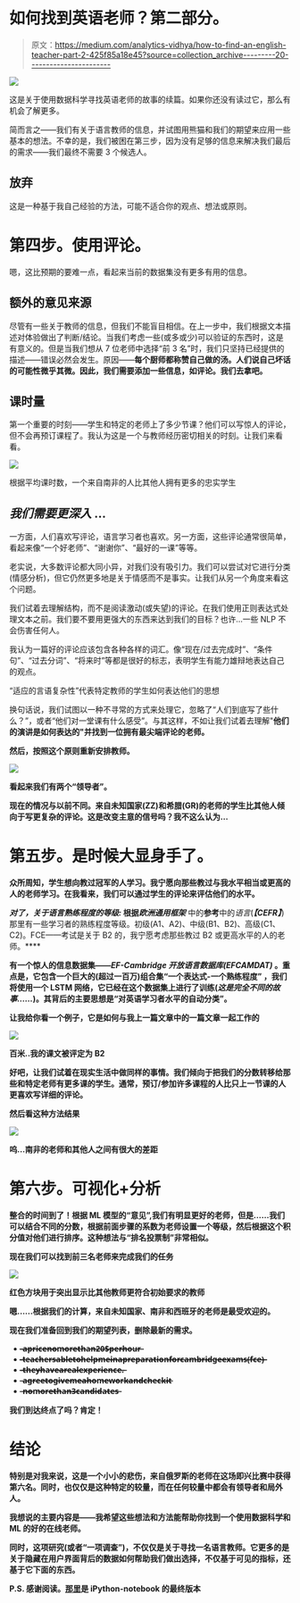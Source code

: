 # 如何找到英语老师？第二部分。

> 原文：<https://medium.com/analytics-vidhya/how-to-find-an-english-teacher-part-2-425f85a18e45?source=collection_archive---------20----------------------->

![](img/eb81b7aa03b441bfe31fffc26d286f09.png)

这是关于使用数据科学寻找英语老师的故事的续篇。如果你还没有读过它，那么有机会了解更多。

简而言之——我们有关于语言教师的信息，并试图用熊猫和我们的期望来应用一些基本的想法。不幸的是，我们被困在第三步，因为没有足够的信息来解决我们最后的需求——我们最终不需要 3 个候选人。

## 放弃

这是一种基于我自己经验的方法，可能不适合你的观点、想法或原则。

# 第四步。使用评论。

嗯，这比预期的要难一点，看起来当前的数据集没有更多有用的信息。

## 额外的意见来源

尽管有一些关于教师的信息，但我们不能盲目相信。在上一步中，我们根据文本描述对体验做出了判断/结论。当我们考虑一些(或多或少)可以验证的东西时，这是有意义的。但是当我们想从 7 位老师中选择“前 3 名”时，我们只坚持已经提供的描述——错误必然会发生。原因——**每个厨师都称赞自己做的汤。人们说自己坏话的可能性微乎其微。因此，我们需要添加一些信息，如评论。我们去拿吧。**

## 课时量

第一个重要的时刻——学生和特定的老师上了多少节课？他们可以写惊人的评论，但不会再预订课程了。我认为这是一个与教师经历密切相关的时刻。让我们来看看。

![](img/3b3c97a99da2eed3f184009c4dd840c0.png)

根据平均课时数，一个来自南非的人比其他人拥有更多的忠实学生

## *我们需要更深入* …

一方面，人们喜欢写评论，语言学习者也喜欢。另一方面，这些评论通常很简单，看起来像“一个好老师”、“谢谢你”、“最好的一课”等等。

老实说，大多数评论都大同小异，对我们没有吸引力。我们可以尝试对它进行分类(情感分析)，但它仍然更多地是关于情感而不是事实。让我们从另一个角度来看这个问题。

我们试着去理解结构，而不是阅读激动(或失望)的评论。在我们使用正则表达式处理文本之前。我们要不要用更强大的东西来达到我们的目标？也许…一些 NLP 不会伤害任何人。

我认为一篇好的评论应该包含各种各样的词汇。像“现在/过去完成时”、“条件句”、“过去分词”、“将来时”等都是很好的标志，表明学生有能力雄辩地表达自己的观点。

“适应的言语复杂性”代表特定教师的学生如何表达他们的思想

换句话说，我们试图以一种不寻常的方式来处理它，忽略了“人们到底写了些什么？”，或者“他们对一堂课有什么感受”。与其这样，不如让我们试着去理解"**他们的演讲是如何表达的"并找到一位拥有最尖端评论的老师。**

**然后，按照这个原则重新安排教师。**

**![](img/f7502f335dc7a937d9060c04dd1d8088.png)**

**看起来我们有两个“领导者”。**

**现在的情况与以前不同。来自未知国家(ZZ)和希腊(GR)的老师的学生比其他人倾向于写更复杂的评论。这是改变主意的信号吗？我不这么认为…**

# **第五步。是时候大显身手了。**

**众所周知，学生想向教过冠军的人学习。我宁愿向那些教过与我水平相当或更高的人的老师学习。在我看来，我们可以通过学生的评论来评估他们的水平。**

***对了，关于语言熟练程度的等级:* 根据*****欧洲通用框架*** 中的**参考**中的*语言*(***【CEFR】***)那里有一些学习者的熟练程度等级。初级(A1、A2)、中级(B1、B2)、高级(C1、C2)。FCE——考试是关于 B2 的，我宁愿考虑那些教过 B2 或更高水平的人的老师。****

****有一个惊人的信息数据集——*EF-Cambridge 开放语言数据库(EFCAMDAT)* 。重点是，它包含一个巨大的(超过一百万)组合集“一个表达式-一个熟练程度”
，我们将使用一个 LSTM 网络，它已经在这个数据集上进行了训练(*这是完全不同的故事……*)。其背后的主要思想是“对英语学习者水平的自动分类”。****

****让我给你看一个例子，它是如何与我上一篇文章中的一篇文章一起工作的****

****![](img/3e66504721217a6399ddbaa1de3ea71c.png)****

****百米..我的课文被评定为 B2****

****好吧，让我们试着在现实生活中做同样的事情。我们倾向于把我们的分数转移给那些和特定老师有更多课的学生。通常，预订/参加许多课程的人比只上一节课的人更喜欢写详细的评论。****

****然后看这种方法结果****

****![](img/10bd07f98dd69f3b79acf02ad1ba3562.png)****

****呜…南非的老师和其他人之间有很大的差距****

# ****第六步。可视化+分析****

****整合的时间到了！根据 ML 模型的“意见”,我们有明显更好的老师，但是……我们可以结合不同的分数，根据前面步骤的系数为老师设置一个等级，然后根据这个积分值对他们进行排序。这种想法与“排名投票制”非常相似。****

****现在我们可以找到前三名老师来完成我们的任务****

****![](img/3b4156376dd05c6608939b8f998e5b6f.png)****

****红色方块用于突出显示比其他教师更符合初始要求的教师****

****嗯……根据我们的计算，来自未知国家、南非和西班牙的老师是最受欢迎的。****

****现在我们准备回到我们的期望列表，删除最新的需求。****

*   ****̶̶a̶̶p̶r̶i̶c̶e̶̶n̶o̶̶m̶o̶r̶e̶̶t̶h̶a̶n̶̶2̶0̶$̶̶p̶e̶r̶̶h̶o̶u̶r̶****
*   ****̶̶̶te̶a̶c̶h̶e̶r̶s̶̶a̶b̶l̶e̶̶t̶o̶̶h̶e̶l̶p̶̶m̶e̶̶i̶n̶̶a̶̶p̶r̶e̶p̶a̶r̶a̶t̶i̶o̶n̶̶f̶o̶r̶̶c̶a̶m̶b̶r̶i̶d̶g̶e̶̶e̶x̶a̶m̶s̶(̶f̶c̶e̶)̶̶****
*   ****̶̶t̶h̶e̶y̶̶h̶a̶v̶e̶̶a̶̶r̶e̶a̶l̶̶e̶x̶p̶e̶r̶i̶e̶n̶c̶e̶.̶****
*   ****̶a̶g̶r̶e̶e̶̶t̶o̶̶g̶i̶v̶e̶̶m̶e̶̶a̶̶h̶o̶m̶e̶w̶o̶r̶k̶̶a̶n̶d̶̶c̶h̶e̶c̶k̶̶i̶t̶****
*   ****̶n̶o̶̶m̶o̶r̶e̶̶t̶h̶a̶n̶̶3̶̶c̶a̶n̶d̶i̶d̶a̶t̶e̶s̶****

****我们到达终点了吗？肯定！****

# ****结论****

****特别是对我来说，这是一个小小的悲伤，来自俄罗斯的老师在这场即兴比赛中获得第六名。同时，也仅仅是这种特定的较量，而在任何较量中都会有领导者和局外人。****

****我想说的主要内容是——我希望这些想法和方法能帮助你找到一个使用数据科学和 ML 的好的在线老师。****

****同时，这项研究(或者“一项调查”)，不仅仅是关于寻找一名语言教师。它更多的是关于隐藏在用户界面背后的数据如何帮助我们做出选择，不仅基于可见的指标，还基于它下面的东西。****

******P.S.** 感谢阅读。[那里](https://github.com/VeeSot/how_to_find_a_teacher/blob/master/how_to_find_a_teacher_final.ipynb)是 iPython-notebook 的最终版本****